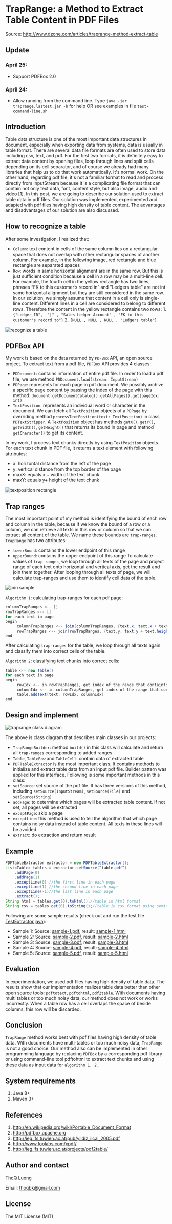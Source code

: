 # TrapRange: a Method to Extract Table Content in PDF Files
Source: http://www.dzone.com/articles/traprange-method-extract-table

## Update
### April 25:
* Support PDFBox 2.0
### April 24:
* Allow running from the command line. Type `java -jar traprange.lastest.jar -h` for help OR see examples in file `test-command-line.sh`

## Introduction
Table data structure is one of the most important data structures in document, especially when exporting data from systems, data is usually in table format.
There are several data file formats are often used to store data including csv, text, and pdf. For the first two formats, it is definitely easy to extract data content by opening files, loop through lines and split cells depending on its cell separator, and of course we already had many libraries that help us to do that work automatically. It's normal work. On the other hand, regarding pdf file, it's not a familiar format to read and process directly from InputStream because it is a complicating file format that can contain not only text data, font, content style, but also image, audio and video [1]. In this post, we are going to describe our solution used to extract table data in pdf files. Our solution was implemented, experimented and adapted with pdf files having high density of table content. The advantages and disadvantages of our solution are also discussed.
## How to recognize a table
After some investigation, I realized that:
* `Column`: text content in cells of the same column lies on a rectangular space that does not overlap with other rectangular spaces of another column. For example, in the following image, red rectangle and blue rectangle are separated spaces
* `Row`: words in same horizontal alignment are in the same row. But this is just sufficient condition because a cell in a row may be a multi-line cell. For example, the fourth cell in the yellow rectangle has two lines, phrases “FK to this customer’s record in” and "Ledgers table" are not int same horizontal alignment but they are still considered in the same row. In our solution, we simply assume that content in a cell only is single-line content. Different lines in a cell are considered to belong to different rows. Therefore the content in the yellow rectangle contains two rows: 1. `{"Ledger_ID",  "|" , "Sales Ledger Account" , "FK to this customer's record to"}` 2.  `{NULL , NULL , NULL , "Ledgers table"}`

![recognize a table](https://github.com/thoqbk/traprange/blob/master/_Docs/recognize-a-table.png)

## PDFBox API
My work is based on the data returned by `PDFBox` API, an open source project. To extract text from a pdf file, `PDFBox` API provides 4 classes:
* `PDDocument`: contains information of entire pdf file. In order to load a pdf file, we use method `PDDocument.load(stream: InputStream)`
* `PDPage`: represents for each page in pdf document. We possibly archive a specific page content by passing the index of the page with this method: `document.getDocumentCatalog().getAllPages().get(pageIdx: int)`
* `TextPosition`: represents an individual word or character in the document. We can fetch all `TextPosition` objects of a `PDPage` by overriding method `processTextPosition(text: TextPosition)` in class `PDTextStripper`. A `TextPosition` object has methods `getX()`, `getY()`, `getWidth()`, `getHeight()` that returns its bound in page and method `getCharacter()` to get its content.

In my work, I process text chunks directly by using `TextPosition` objects. For each text chunk in PDF file, it returns a text element with following attributes:
* x: horizontal distance from the left of the page
* y: vertical distance from the top border of the page
* maxX: equals x + width of the text chunk
* maxY: equals y+ height of the text chunk

![textposition rectangle](https://github.com/thoqbk/traprange/blob/master/_Docs/textposition-rectangle.png)

## Trap ranges
The most important point of my method is identifying the bound of each row and column in the table, because if we know the bound of a row or a column, we can retrieve all texts in this row or column so that we can extract all content of the table. We name these bounds are `trap-ranges`. `TrapRange` has two attributes:
* `lowerBound`: contains the lower endpoint of this range
* `upperBound`: contains the upper endpoint of this range
To calculate values of `trap-ranges`, we loop through all texts of the page and project range of each text onto horizontal and vertical axis, get the result and join them together. After looping through all texts of page, we will calculate trap-ranges and use them to identify cell data of the table.

![join sample](https://github.com/thoqbk/traprange/blob/master/_Docs/join-sample.png)

`Algorithm 1`: calculating trap-ranges for each pdf page:
```java
columnTrapRanges <-- []
rowTrapRanges <-- []
for each text in page
begin
     columnTrapRanges <-- join(columnTrapRanges, {text.x, text.x + text.width} )
     rowTrapRanges <-- join(rowTrapRanges, {text.y, text.y + text.height} )
end
```
After calculating `trap-ranges` for the table, we loop through all texts again and classify them into correct cells of the table.

`Algorithm 2`: classifying text chunks into correct cells:
```java
table <-- new Table()
for each text in page
begin
     rowIdx <-- in rowTrapRanges, get index of the range that containts this text
     columnIdx <-- in columnTrapRanges, get index of the range that contains this text
     table.addText(text, rowIdx, columnIdx)
end
```
## Design and implement
![traprange class diagram](https://github.com/thoqbk/traprange/blob/master/_Docs/class-diagram.png)

The above is class diagram that describes main classes in our projects:
* `TrapRangeBuilder`: method `build()` in this class will calculate and return all `trap-ranges` corresponding to added ranges
* `Table`, `TableRow` and `TableCell`: contain data of extracted table
* `PDFTableExtractor` is the most important class. It contains methods to initialize and extract table data from an input pdf file. Builder pattern was applied for this interface. Following is some important methods in this class:
 * `setSource`: set source of the pdf file. It has three versions of this method, including `setSource(InputStream)`, `setSource(File)` and `setSource(String)`
 * `addPage`: to determine which pages will be extracted table content. If not set, all pages will be extracted
 * `exceptPage`: skip a page
 * `exceptLine`: this method is used to tell the algorithm that which page contains noisy data instead of table content. All texts in these lines will be avoided.
 * `extract`: do extraction and return result

## Example
```java
PDFTableExtractor extractor = new PDFTableExtractor();
List<Table> tables = extractor.setSource(“table.pdf”)
	.addPage(0)
	.addPage(1)
	.exceptLine(0) //the first line in each page
	.exceptLine(1) //the second line in each page
	.exceptLine(-1)//the last line in each page
	.extract();
String html = tables.get(0).toHtml();//table in html format
String csv = tables.get(0).toString();//table in csv format using semicolon as a delimiter 
```

Following are some sample results (check out and run the test file [TestExtractor.java](https://github.com/thoqbk/traprange/blob/master/src/test/java/com/giaybac/traprange/test/TestExtractor.java)):
* Sample 1: Source: [sample-1.pdf](https://github.com/thoqbk/traprange/blob/master/_Docs/sample-1.pdf), result: [sample-1.html](http://htmlpreview.github.io/?https://github.com/thoqbk/traprange/blob/master/_Docs/result/sample-1.html)
* Sample 2: Source: [sample-2.pdf](https://github.com/thoqbk/traprange/blob/master/_Docs/sample-2.pdf), result: [sample-2.html](http://htmlpreview.github.io/?https://github.com/thoqbk/traprange/blob/master/_Docs/result/sample-2.html)
* Sample 3: Source: [sample-3.pdf](https://github.com/thoqbk/traprange/blob/master/_Docs/sample-3.pdf), result: [sample-3.html](http://htmlpreview.github.io/?https://github.com/thoqbk/traprange/blob/master/_Docs/result/sample-3.html)
* Sample 4: Source: [sample-4.pdf](https://github.com/thoqbk/traprange/blob/master/_Docs/sample-4.pdf), result: [sample-4.html](http://htmlpreview.github.io/?https://github.com/thoqbk/traprange/blob/master/_Docs/result/sample-4.html)
* Sample 5: Source: [sample-5.pdf](https://github.com/thoqbk/traprange/blob/master/_Docs/sample-5.pdf), result: [sample-5.html](http://htmlpreview.github.io/?https://github.com/thoqbk/traprange/blob/master/_Docs/result/sample-5.html)

## Evaluation
In experimentation, we used pdf files having high density of table data. The results show that our implementation realizes table data better than other open source tools: `pdftotext`, `pdftohtml`, `pdf2table`. With documents having multi tables or too much noisy data, our method does not work or works incorrectly. When a table row has a cell overlaps the space of beside columns, this row will be discarded.

## Conclusion
`TrapRange` method works best with pdf files having high density of table data. With documents have multi-tables or too much noisy data, `TrapRange` is not a good choice. Our method also can be implemented in other programming language by replacing `PDFBox` by a corresponding pdf library or using command-line tool pdftohtml to extract text chunks and using these data as input data for `algorithm 1, 2`.

## System requirements
1. Java 8+
2. Maven 3+

## References
1. http://en.wikipedia.org/wiki/Portable_Document_Format
2. http://pdfbox.apache.org
3. http://ieg.ifs.tuwien.ac.at/pub/yildiz_iicai_2005.pdf
4. http://www.foolabs.com/xpdf/
5. http://ieg.ifs.tuwien.ac.at/projects/pdf2table/

## Author and contact
[ThoQ Luong](https://github.com/thoqbk/)

Email: thoqbk@gmail.com

## License

The MIT License (MIT)
